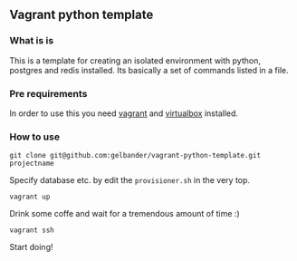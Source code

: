 ## Vagrant python template

### What is is
This is a template for creating an isolated environment with python, postgres
and redis installed. Its basically a set of commands listed in a file.

### Pre requirements
In order to use this you need [vagrant](https://www.vagrantup.com/) and
[virtualbox](https://www.virtualbox.org/) installed.


### How to use

	git clone git@github.com:gelbander/vagrant-python-template.git projectname

Specify database etc. by edit the `provisioner.sh` in the very top.

	vagrant up

Drink some coffe and wait for a tremendous amount of time :)

	vagrant ssh

Start doing!


